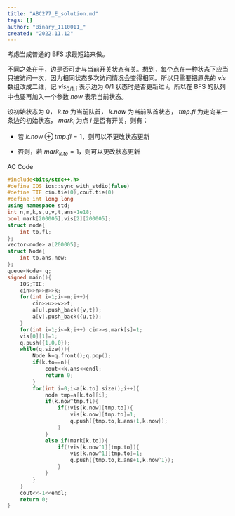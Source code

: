 ```yaml
---
title: "ABC277_E_solution.md"
tags: []
author: "Binary_1110011_"
created: "2022.11.12"
---
```


考虑当成普通的 $\text{BFS}$ 求最短路来做。

不同之处在于，边是否可走与当前开关状态有关。想到，每个点在一种状态下应当只被访问一次，因为相同状态多次访问情况会变得相同。所以只需要把原先的 $vis$ 数组改成二维，记 $vis_{0/1,i}$ 表示边为 $0/1$ 状态时是否更新过 $i$。所以在 $\text{BFS}$ 的队列中也要再加入一个参数 $now$ 表示当前状态。

设初始状态为 $0$， $k.to$ 为当前队首， $k.now$ 为当前队首状态， $tmp.fl$ 为走向某一条边的初始状态， $mark_i$ 为点 $i$ 是否有开关，则有：

- 若 $k.now\oplus tmp.fl=1$，则可以不更改状态更新

- 否则，若 $mark_{k.to}=1$，则可以更改状态更新

AC Code

```cpp
#include<bits/stdc++.h>
#define IOS ios::sync_with_stdio(false)
#define TIE cin.tie(0),cout.tie(0)
#define int long long
using namespace std;
int n,m,k,s,u,v,t,ans=1e18;
bool mark[200005],vis[2][200005];
struct node{
	int to,fl;
};
vector<node> a[200005];
struct Node{
	int to,ans,now;
};
queue<Node> q;
signed main(){
	IOS;TIE;
	cin>>n>>m>>k;
	for(int i=1;i<=m;i++){
		cin>>u>>v>>t;
		a[u].push_back({v,t});
		a[v].push_back({u,t});
	}
	for(int i=1;i<=k;i++) cin>>s,mark[s]=1;
	vis[0][1]=1;
	q.push({1,0,0});
	while(q.size()){
		Node k=q.front();q.pop();
		if(k.to==n){
			cout<<k.ans<<endl;
			return 0;
		}
		for(int i=0;i<a[k.to].size();i++){
			node tmp=a[k.to][i];
			if(k.now^tmp.fl){
				if(!vis[k.now][tmp.to]){
					vis[k.now][tmp.to]=1;
					q.push({tmp.to,k.ans+1,k.now});
				}
			}
			else if(mark[k.to]){
				if(!vis[k.now^1][tmp.to]){
					vis[k.now^1][tmp.to]=1;
					q.push({tmp.to,k.ans+1,k.now^1});
				}
			}
		}
	}
	cout<<-1<<endl;
	return 0;
} 
```
